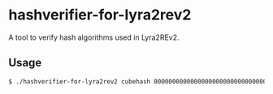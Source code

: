 # hashverifier-for-lyra2rev2

A tool to verify hash algorithms used in Lyra2REv2.

## Usage

```bash
$ ./hashverifier-for-lyra2rev2 cubehash 0000000000000000000000000000000000000000000000000000000000000000
```
